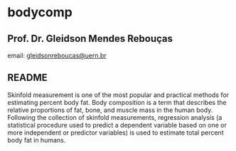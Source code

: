 # bodycomp

## Prof. Dr. Gleidson Mendes Rebouças

email: gleidsonreboucas@uern.br

## README

Skinfold measurement is one of the most popular and practical methods for estimating percent body fat. Body composition is a term that describes the relative proportions of fat, bone, and muscle mass in the human body. Following the collection of skinfold measurements, regression analysis (a statistical procedure used to predict a dependent variable based on one or more independent or predictor variables) is used to estimate total percent body fat in humans.
